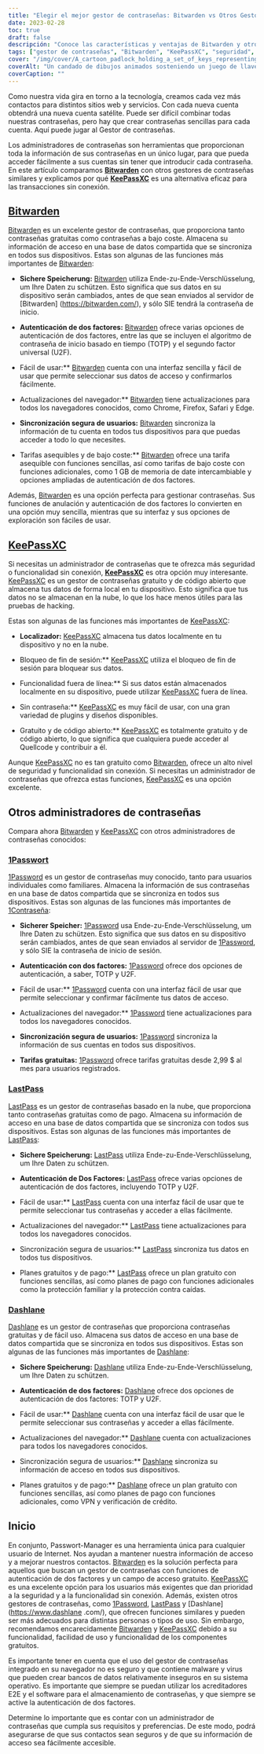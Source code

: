 ```yaml
---
title: "Elegir el mejor gestor de contraseñas: Bitwarden vs Otros Gestores de Contraseñas"
date: 2023-02-28
toc: true
draft: false
descripción: "Conoce las características y ventajas de Bitwarden y otros gestores de contraseñas populares para elegir el que mejor se adapte a tus necesidades de seguridad y funcionalidad."
tags: ["gestor de contraseñas", "Bitwarden", "KeePassXC", "seguridad", "cifrado", "autenticación de dos factores", "seguridad en línea", "protección de datos", "almacenamiento en la nube", "funcionalidad sin conexión", "interfaz fácil de usar", "extensiones del navegador", "plan gratuito", "plan de pago", "1Password", "LastPass", "Dashlane", "seguridad en Internet", "privacidad en línea", "seguridad digital"].
cover: "/img/cover/A_cartoon_padlock_holding_a_set_of_keys_representing_password_managers.png"
coverAlt: "Un candado de dibujos animados sosteniendo un juego de llaves, que representa la gestión de contraseñas y la seguridad"
coverCaption: ""
---
```



 Como nuestra vida gira en torno a la tecnología, creamos cada vez más contactos para distintos sitios web y servicios. Con cada nueva cuenta obtendrá una nueva cuenta satélite. Puede ser difícil combinar todas nuestras contraseñas, pero hay que crear contraseñas sencillas para cada cuenta. Aquí puede jugar al Gestor de contraseñas.
 
 Los administradores de contraseñas son herramientas que proporcionan toda la información de sus contraseñas en un único lugar, para que pueda acceder fácilmente a sus cuentas sin tener que introducir cada contraseña. En este artículo comparamos [**Bitwarden**](https://bitwarden.com/) con otros gestores de contraseñas similares y explicamos por qué [**KeePassXC**](https://keepassxc.org/) es una alternativa eficaz para las transacciones sin conexión.
 
 ## [Bitwarden](https://bitwarden.com/)
 
 [Bitwarden](https://bitwarden.com/) es un excelente gestor de contraseñas, que proporciona tanto contraseñas gratuitas como contraseñas a bajo coste. Almacena su información de acceso en una base de datos compartida que se sincroniza en todos sus dispositivos. Estas son algunas de las funciones más importantes de [Bitwarden](https://bitwarden.com/):
 
 - **Sichere Speicherung:** [Bitwarden](https://bitwarden.com/) utiliza Ende-zu-Ende-Verschlüsselung, um Ihre Daten zu schützen. Esto significa que sus datos en su dispositivo serán cambiados, antes de que sean enviados al servidor de [Bitwarden] (https://bitwarden.com/), y sólo SIE tendrá la contraseña de inicio.
 
 - **Autenticación de dos factores:** [Bitwarden](https://bitwarden.com/) ofrece varias opciones de autenticación de dos factores, entre las que se incluyen el algoritmo de contraseña de inicio basado en tiempo (TOTP) y el segundo factor universal (U2F).
 
 - Fácil de usar:** [Bitwarden](https://bitwarden.com/) cuenta con una interfaz sencilla y fácil de usar que permite seleccionar sus datos de acceso y confirmarlos fácilmente.
 
 - Actualizaciones del navegador:** [Bitwarden](https://bitwarden.com/) tiene actualizaciones para todos los navegadores conocidos, como Chrome, Firefox, Safari y Edge.
 
 - **Sincronización segura de usuarios:** [Bitwarden](https://bitwarden.com/) sincroniza la información de tu cuenta en todos tus dispositivos para que puedas acceder a todo lo que necesites.
 
 - Tarifas asequibles y de bajo coste:** [Bitwarden](https://bitwarden.com/) ofrece una tarifa asequible con funciones sencillas, así como tarifas de bajo coste con funciones adicionales, como 1 GB de memoria de date intercambiable y opciones ampliadas de autenticación de dos factores.
 
 Además, [Bitwarden](https://bitwarden.com/) es una opción perfecta para gestionar contraseñas. Sus funciones de anulación y autenticación de dos factores lo convierten en una opción muy sencilla, mientras que su interfaz y sus opciones de exploración son fáciles de usar.
 
 ## [KeePassXC](https://keepassxc.org/)
 
 Si necesitas un administrador de contraseñas que te ofrezca más seguridad o funcionalidad sin conexión, **[KeePassXC](https://keepassxc.org/)** es otra opción muy interesante. [KeePassXC](https://keepassxc.org/) es un gestor de contraseñas gratuito y de código abierto que almacena tus datos de forma local en tu dispositivo. Esto significa que tus datos no se almacenan en la nube, lo que los hace menos útiles para las pruebas de hacking.
 
 Estas son algunas de las funciones más importantes de [KeePassXC](https://keepassxc.org/):
 
 - **Localizador:** [KeePassXC](https://keepassxc.org/) almacena tus datos localmente en tu dispositivo y no en la nube.
 
 - Bloqueo de fin de sesión:** [KeePassXC](https://keepassxc.org/) utiliza el bloqueo de fin de sesión para bloquear sus datos.
 
 - Funcionalidad fuera de línea:** Si sus datos están almacenados localmente en su dispositivo, puede utilizar [KeePassXC](https://keepassxc.org/) fuera de línea.
 
 - Sin contraseña:** [KeePassXC](https://keepassxc.org/) es muy fácil de usar, con una gran variedad de plugins y diseños disponibles.
 
 - Gratuito y de código abierto:** [KeePassXC](https://keepassxc.org/) es totalmente gratuito y de código abierto, lo que significa que cualquiera puede acceder al Quellcode y contribuir a él.
 
 Aunque [KeePassXC](https://keepassxc.org/) no es tan gratuito como [Bitwarden](https://bitwarden.com/), ofrece un alto nivel de seguridad y funcionalidad sin conexión. Si necesitas un administrador de contraseñas que ofrezca estas funciones, [KeePassXC](https://keepassxc.org/) es una opción excelente.
 
 ## Otros administradores de contraseñas
 
 Compara ahora [Bitwarden](https://bitwarden.com/) y [KeePassXC](https://keepassxc.org/) con otros administradores de contraseñas conocidos:
 
 ### [1Passwort](https://1password.com/)
 
 [1Password](https://1password.com/) es un gestor de contraseñas muy conocido, tanto para usuarios individuales como familiares. Almacena la información de sus contraseñas en una base de datos compartida que se sincroniza en todos sus dispositivos. Estas son algunas de las funciones más importantes de [1Contraseña](https://1password.com/):
 
 - **Sicherer Speicher:** [1Password](https://1password.com/) usa Ende-zu-Ende-Verschlüsselung, um Ihre Daten zu schützen. Esto significa que sus datos en su dispositivo serán cambiados, antes de que sean enviados al servidor de [1Password](https://1password.com/), y sólo SIE la contraseña de inicio de sesión.
 
 - **Autenticación con dos factores:** [1Password](https://1password.com/) ofrece dos opciones de autenticación, a saber, TOTP y U2F.
 
 - Fácil de usar:** [1Password](https://1password.com/) cuenta con una interfaz fácil de usar que permite seleccionar y confirmar fácilmente tus datos de acceso.
 
 - Actualizaciones del navegador:** [1Password](https://1password.com/) tiene actualizaciones para todos los navegadores conocidos.
 
 - **Sincronización segura de usuarios:** [1Password](https://1password.com/) sincroniza la información de sus cuentas en todos sus dispositivos.
 
 - **Tarifas gratuitas:** [1Password](https://1password.com/) ofrece tarifas gratuitas desde 2,99 $ al mes para usuarios registrados.
 
 ### [LastPass](https://www.lastpass.com/)
 
 [LastPass](https://www.lastpass.com/) es un gestor de contraseñas basado en la nube, que proporciona tanto contraseñas gratuitas como de pago. Almacena su información de acceso en una base de datos compartida que se sincroniza con todos sus dispositivos. Estas son algunas de las funciones más importantes de [LastPass](https://www.lastpass.com/):
 
 - **Sichere Speicherung:** [LastPass](https://www.lastpass.com/) utiliza Ende-zu-Ende-Verschlüsselung, um Ihre Daten zu schützen.
 
 - **Autenticación de Dos Factores:** [LastPass](https://www.lastpass.com/) ofrece varias opciones de autenticación de dos factores, incluyendo TOTP y U2F.
 
 - Fácil de usar:** [LastPass](https://www.lastpass.com/) cuenta con una interfaz fácil de usar que te permite seleccionar tus contraseñas y acceder a ellas fácilmente.
 
 - Actualizaciones del navegador:** [LastPass](https://www.lastpass.com/) tiene actualizaciones para todos los navegadores conocidos.
 
 - Sincronización segura de usuarios:** [LastPass](https://www.lastpass.com/) sincroniza tus datos en todos tus dispositivos.
 
 - Planes gratuitos y de pago:** [LastPass](https://www.lastpass.com/) ofrece un plan gratuito con funciones sencillas, así como planes de pago con funciones adicionales como la protección familiar y la protección contra caídas.
 
 ### [Dashlane](https://www.dashlane.com/)
 
 [Dashlane](https://www.dashlane.com/) es un gestor de contraseñas que proporciona contraseñas gratuitas y de fácil uso. Almacena sus datos de acceso en una base de datos compartida que se sincroniza en todos sus dispositivos. Estas son algunas de las funciones más importantes de [Dashlane](https://www.dashlane.com/):
 
 - **Sichere Speicherung:** [Dashlane](https://www.dashlane.com/) utiliza Ende-zu-Ende-Verschlüsselung, um Ihre Daten zu schützen.
 
 - **Autenticación de dos factores:** [Dashlane](https://www.dashlane.com/) ofrece dos opciones de autenticación de dos factores: TOTP y U2F.
 
 - Fácil de usar:** [Dashlane](https://www.dashlane.com/) cuenta con una interfaz fácil de usar que le permite seleccionar sus contraseñas y acceder a ellas fácilmente.
 
 - Actualizaciones del navegador:** [Dashlane](https://www.dashlane.com/) cuenta con actualizaciones para todos los navegadores conocidos.
 
 - Sincronización segura de usuarios:** [Dashlane](https://www.dashlane.com/) sincroniza su información de acceso en todos sus dispositivos.
 
 - Planes gratuitos y de pago:** [Dashlane](https://www.dashlane.com/) ofrece un plan gratuito con funciones sencillas, así como planes de pago con funciones adicionales, como VPN y verificación de crédito.
 
 ## Inicio
 
 En conjunto, Passwort-Manager es una herramienta única para cualquier usuario de Internet. Nos ayudan a mantener nuestra información de acceso y a mejorar nuestros contactos. [Bitwarden](https://bitwarden.com/) es la solución perfecta para aquellos que buscan un gestor de contraseñas con funciones de autenticación de dos factores y un campo de acceso gratuito. [KeePassXC](https://keepassxc.org/) es una excelente opción para los usuarios más exigentes que dan prioridad a la seguridad y a la funcionalidad sin conexión. Además, existen otros gestores de contraseñas, como [1Password](https://1password.com/), [LastPass](https://www.lastpass.com/) y [Dashlane](https://www.dashlane .com/), que ofrecen funciones similares y pueden ser más adecuados para distintas personas o tipos de uso. Sin embargo, recomendamos encarecidamente [Bitwarden](https://bitwarden.com/) y [KeePassXC](https://keepassxc.org/) debido a su funcionalidad, facilidad de uso y funcionalidad de los componentes gratuitos.
 
 Es importante tener en cuenta que el uso del gestor de contraseñas integrado en su navegador no es seguro y que contiene malware y virus que pueden crear bancos de datos relativamente inseguros en su sistema operativo. Es importante que siempre se puedan utilizar los acreditadores E2E y el software para el almacenamiento de contraseñas, y que siempre se active la autenticación de dos factores.
 
 Determine lo importante que es contar con un administrador de contraseñas que cumpla sus requisitos y preferencias. De este modo, podrá asegurarse de que sus contactos sean seguros y de que su información de acceso sea fácilmente accesible.
